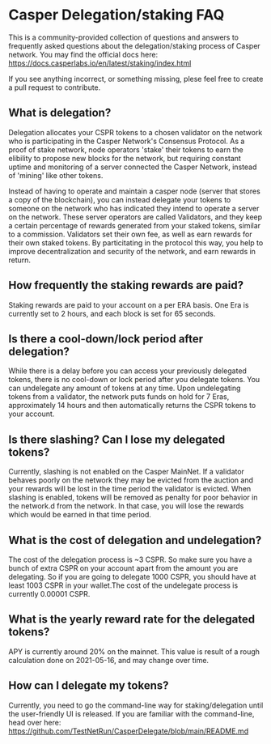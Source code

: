 # Casper Delegation/staking FAQ

This is a community-provided collection of questions and answers to frequently asked questions about the delegation/staking process of Casper network. You may find the official docs here: https://docs.casperlabs.io/en/latest/staking/index.html

If you see anything incorrect, or something missing, plese feel free to create a pull request to contribute.

## What is delegation?
Delegation allocates your CSPR tokens to a chosen validator on the network who is participating in the Casper Network's Consensus Protocol. As a proof of stake network, node operators 'stake' their tokens to earn the elibility to propose new blocks for the network, but requiring constant uptime and monitoring of a server connected the Casper Network, instead of 'mining' like other tokens. 

Instead of having to operate and maintain a casper node (server that stores a copy of the blockchain), you can instead delegate your tokens to someone on the network who has indicated they intend to operate a server on the network. These server operators are called Validators, and they keep a certain percentage of rewards generated from your staked tokens, similar to a commission. Validators set their own fee, as well as earn rewards for their own staked tokens. By particitating in the protocol this way, you help to improve decentralization and security of the network, and earn  rewards in return.

## How frequently the staking rewards are paid?
Staking rewards are paid to your account on a per ERA basis. One Era is currently set to 2 hours, and each block is set for 65 seconds.

## Is there a cool-down/lock period after delegation?
While there is a delay before you can access your previously delegated tokens, there is no cool-down or lock period after you delegate tokens. You can undelegate any amount of tokens at any time. Upon undelegating tokens from a validator, the network puts funds on hold for 7 Eras, approximately 14 hours and then automatically returns the CSPR tokens to your account.

## Is there slashing? Can I lose my delegated tokens?
Currently, slashing is not enabled on the Casper MainNet. If a validator behaves poorly on the network they may be evicted from the auction and your rewards will be lost in the time period the validator is evicted. When slashing is enabled, tokens will be removed as penalty for poor behavior in the network.d from the network. In that case, you will lose the rewards which would be earned in that time period.

## What is the cost of delegation and undelegation?
The cost of the delegation process is ~3 CSPR. So make sure you have a bunch of extra CSPR on your account apart from the amount you are delegating. So if you are going to delegate 1000 CSPR, you should have at least 1003 CSPR in your wallet.The cost of the undelegate process is currently 0.00001 CSPR.

## What is the yearly reward rate for the delegated tokens?
APY is currently around 20% on the mainnet. This value is result of a rough calculation done on 2021-05-16, and may change over time.

## How can I delegate my tokens?
Currently, you need to go the command-line way for staking/delegation until the user-friendly UI is released. If you are familiar with the command-line, head over here: https://github.com/TestNetRun/CasperDelegate/blob/main/README.md
